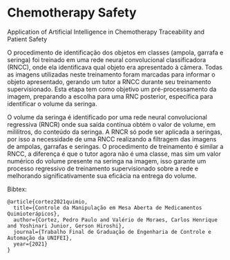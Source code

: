 # Chemotherapy Safety
Application of Artificial Intelligence in Chemotherapy Traceability and Patient Safety

O procedimento de identificação dos objetos em classes (ampola, garrafa e seringa) foi treinado em uma rede neural convolucional classificadora (RNCC), onde ela identificava qual objeto era apresentado à câmera. Todas as imagens utilizadas neste treinamento foram marcadas para informar o objeto apresentado, gerando um tutor a RNCC durante seu treinamento supervisionado. Esta etapa tem como objetivo um pré-processamento da imagem, preparando a escolha para uma RNC posterior, específica para identificar o volume da seringa.

O volume da seringa é identificado por uma rede neural convolucional regressiva (RNCR) onde sua saída contínua obtém o valor de volume, em mililitros, do conteúdo da seringa. A RNCR só pode ser aplicada a seringas, por isso a necessidade de uma RNCC realizando a filtragem das imagens de ampolas, garrafas e seringas. O procedimento de treinamento é similar a RNCC, a diferença é que o tutor agora não é uma classe, mas sim um valor numérico do volume presente na seringa na imagem, isso garante um processo regressivo de treinamento supervisionado sobre a rede e melhorando significativamente sua eficácia na entrega do volume.

Bibtex:

    @article{cortez2021quimio,
      title={Controle da Manipulação em Mesa Aberta de Medicamentos Quimioterápicos},
      author={Cortez, Pedro Paulo and Valério de Moraes, Carlos Henrique and Yoshinari Junior, Gerson Hiroshi},
      journal={Trabalho Final de Graduação de Engenharia de Controle e Automação da UNIFEI},
      year={2021}
    }
